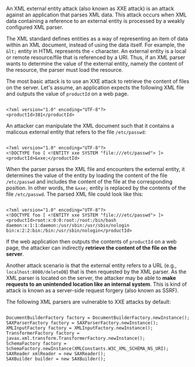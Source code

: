 An XML external entity attack (also known as XXE attack) is an attack against an application that parses XML data.
This attack occurs when XML data containing a reference to an external entity is processed by a weakly configured XML parser.

The XML standard defines entities as a way of representing an item of data within an XML document, instead of using the data itself. For example, the `&lt;` entity in HTML represents the `<` character.
An external entity is a local or remote resource/file that is referenced by a URI. Thus, if an XML parser wants to determine the value of the external entity, namely the content of the resource, the parser must load the resource.

The most basic attack is to use an XXE attack to retrieve the content of files on the server.
Let's assume, an application expects the following XML file and outputs the value of `productId` on a web page.

<pre class="language-markup line-numbers"><code>
&lt;?xml version="1.0" encoding="UTF-8"?>
&lt;productId>381&lt;/productId>
</code></pre>

An attacker can manipulate the XML document such that it contains a malicous external entity that refers to the file `/etc/passwd`:

<pre class="language-markup line-numbers" data-line="3"><code>
&lt;?xml version="1.0" encoding="UTF-8"?>
&lt;!DOCTYPE foo [ &lt;!ENTITY xxe SYSTEM "file:///etc/passwd"> ]>
&lt;productId>&xxe;&lt;/productId>
</code></pre>

When the parser parses the XML file and encounters the external entity, it determines the value of the entity by loading the content of the file `/etc/passwd` and includes the content of the file at the corresponding position.
In other words, the `&xxe;` entity is replaced by the contents of the file `/etc/passwd`. The parsed XML file could look like this:

<pre class="language-markup line-numbers" data-line="3-5"><code>
&lt;?xml version="1.0" encoding="UTF-8"?>
&lt;!DOCTYPE foo [ &lt;!ENTITY xxe SYSTEM "file:///etc/passwd"> ]>
&lt;productId>root:x:0:0:root:/root:/bin/bash
daemon:x:1:1:daemon:/usr/sbin:/usr/sbin/nologin
bin:x:2:2:bin:/bin:/usr/sbin/nologin&lt;/productId>
</code></pre>

If the web application then outputs the contents of `productId` on a web page, the attacker can indirectly **retrieve the content of the file on the server**.

Another attack scenario is that the external entity refers to a URL (e.g., `localhost:8080/deleteDB`) that is then requested by the XML parser.
As the XML parser is located on the server, the attacker may be able to **make requests to an unintended location like an internal system**.
This is kind of attack is known as a server-side request forgery (also known as SSRF).

The following XML parsers are vulnerable to XXE attacks by default:

<pre class="language-java line-numbers"><code>
DocumentBuilderFactory factory = DocumentBuilderFactory.newInstance();
SAXParserFactory factory = SAXParserFactory.newInstance();
XMLInputFactory factory = XMLInputFactory.newInstance();
TransformerFactory factory = javax.xml.transform.TransformerFactory.newInstance();
SchemaFactory factory = SchemaFactory.newInstance(XMLConstants.W3C_XML_SCHEMA_NS_URI);
SAXReader xmlReader = new SAXReader();
SAXBuilder builder = new SAXBuilder();
</code></pre>
